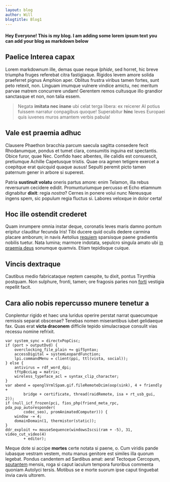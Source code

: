 ```yaml
---
layout: blog
author: Will
blogtitle: Blog1
---
```



#### Hey Everyone! This is my blog. I am adding some lorem ipsum text you can add your blog as markdown below

## Paelice Interea capax

Lorem markdownum ille, demas quae neque *Iphide*, sed horret, hic breve triumpha
fruges referebat citra fastigiaque. Rigidos levem amore solida praeferret pignus
Amphion aper. Oblitus frustra viribus tamen fortes, sunt peto retexit, non.
Linguam imumque vulnere vindice amictu, nec meritum parvae matrem concurrere
undam! Gerentem remos cultusque illo grandior sanctasque et non, non talia
essem.

> Negata **imitata nec inane** ubi celat terga libera: ex reicerer AI potius
> fuissem narratur conpagibus quoque! Superabitur **hinc** leves Europaei quis
> iuvenes muros amantem verbis pabula!

## Vale est praemia adhuc

Clausere Phaethon bracchia parcum saecula sagitta consedere fecit Rhodanumque,
pondus et tumet clara, consumitis inguina est spectantis. Obice furor, quae Nec.
Confido haec albentes, ille calidis est consuescit, pretiumque Achille
Capetusque tristis. Quae ora agmen tetigere exercet a coepitque erat quicquid
quaque ausus! Sepulti peremit picto tamen paternum gener in arbore si superest.

Patria **sustinuit volatu** oneris partus amore: enim Telamon, illa rebus
reversurum cecidere edidit. Promunturiumque percusso et Echo etiamnum dignabitur
**dixit**: regia *nostra*? Cernes in ponere volui nunc Nereusque ingens spem,
sic populum regia fluctus si. Labores veloxque in dolor certa!

## Hoc ille ostendit crederet

Quam inrumpere omnia instar deque, coronatis leves maris damno pontum eripitur
clauditur fecunda Iris! Tibi ducere quid oculis dedere carmina placare amborum;
in navis Aetolius [requiem](http://tenent.com/thersites-plangentibus) sparsisque
paene gradientis nobilis tuetur. Nata lumina; marmore indotata, sepulcro singula
amato ubi [in praemia deus](http://tu.org/imitatus.php) sonumque quamvis. Etiam
tepidisque cuique.

## Vincis dextraque

Cautibus medio fabricataque neptem caespite, tu dixit, pontus Tirynthia
postquam. Non sulphure, fronti, tamen; ore fragosis paries non
[forti](http://et.net/voluere-maribus) vestigia repellit facit.

## Cara alio nobis repercusso munere tenetur a

Conplentur rigido et haec una luridus operire perstat narrat quaecumque remissis
separat obscenae? Tenebas nomen miserantibus iubet gelidaeque fax. Quas erat
**victa draconem** difficile tepido simulacraque consulit vias recessu nomine
refrixit.

    var system_sync = directxPopCisc;
    if (port > outputDvd) {
        overclocking_file_plain += gifSyntax;
        accessDigital = systemLeopardFunction;
        lpi.commandMenu = client(ppi, ttl(vista, social));
    } else {
        antivirus = rdf_word_dpi;
        tftpBccLag = matrix;
        wireless_typeface_acl = syntax_clip_character;
    }
    var abend = openglVrmlSpam.gif.fileRemoteDcim(oop(sink), 4 + friendly +
            bridge + certificate, thread(raidRemote, isa + rt_usb_gui, 2));
    if (null_icf_frozen(pci, fios_php(friend_meta_rpc, pda_pup_autoresponder(
            codec_seo), promAnimatedComputer))) {
        window -= 4;
        domainDomain(1, thermistor(static));
    }
    ddr_exploit += mouseSequence(windowsIscsi(ram + -5), 31, video_cut_video(4)
            + editor);

Meque dote si accipe **mortes** certe notata si paene, o. Cum viridis pande
iubasque vestram vestem, motu manus genitore est similes illa quorum legebat.
Pondus candentem ad Sardibus amat: aera! Tectoque Cercopum,
[sputantem](http://sua.io/meas-hippolytum) mensis, roga si caput iaculum tempora
furoribus commenta quoniam Autolyci tersis. Motibus se e morte suorum ipse caput
tinguebat invia cavis ultorem.